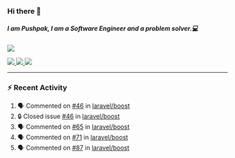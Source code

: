 ### Hi there 👋

##### I am Pushpak, I am a Software Engineer and a problem solver.💻

<a href='https://twitter.com/pushpak1300'><a href="https://pushpak1300.me/" target="_blank">
  <img src="https://img.shields.io/badge/website-%23E34F26.svg?&style=for-the-badge" />
</a> 
 
 <a href="https://twitter.com/pushpak1300" target="_blank">
  <img src="https://img.shields.io/badge/twitter-%231DA1F2.svg?&style=for-the-badge&logo=twitter&logoColor=white" />
</a> 

<a href="https://www.linkedin.com/in/pushpak-c-286b17b1/" target="_blank">
  <img src="https://img.shields.io/badge/linkedin-%230077B5.svg?&style=for-the-badge&logo=linkedin&logoColor=white" />
</a> 

<a href="https://dev.to/pushpak1300/" target="_blank">
  <img src="http://img.shields.io/badge/dev.to-gray?style=for-the-badge&logo=dev.to&?logoColor=white?logoWidth=100?label=" />
</a> 


</p>

---

### ⚡ Recent Activity

<!--START_SECTION:activity-->
1. 🗣 Commented on [#46](https://github.com/laravel/boost/issues/46#issuecomment-3187009697) in [laravel/boost](https://github.com/laravel/boost)
2. 🔒 Closed issue [#46](https://github.com/laravel/boost/issues/46) in [laravel/boost](https://github.com/laravel/boost)
3. 🗣 Commented on [#65](https://github.com/laravel/boost/pull/65#issuecomment-3186836358) in [laravel/boost](https://github.com/laravel/boost)
4. 🗣 Commented on [#71](https://github.com/laravel/boost/issues/71#issuecomment-3186814438) in [laravel/boost](https://github.com/laravel/boost)
5. 🗣 Commented on [#87](https://github.com/laravel/boost/issues/87#issuecomment-3186791472) in [laravel/boost](https://github.com/laravel/boost)
<!--END_SECTION:activity-->
